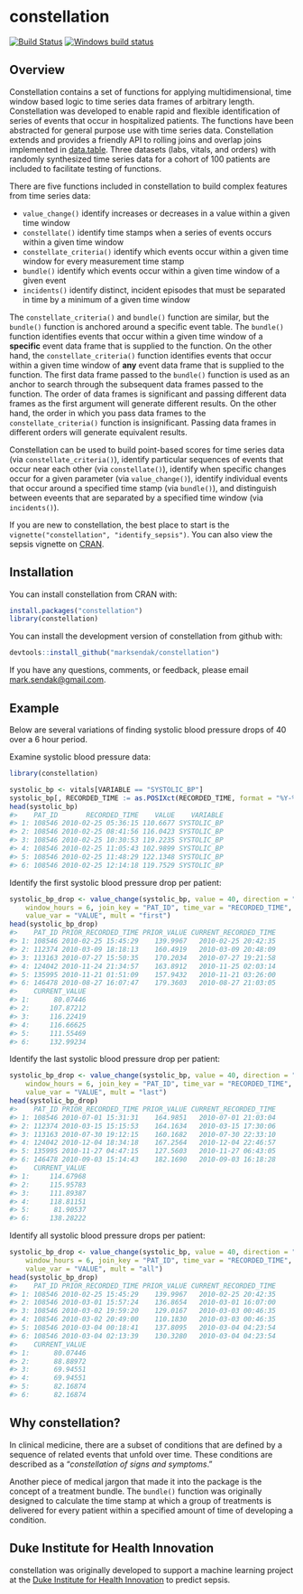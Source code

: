 
<!-- README.md is generated from README.Rmd. Please edit that file -->

# constellation

[![Build
Status](https://travis-ci.org/marksendak/constellation.svg?branch=master)](https://travis-ci.org/marksendak/constellation)
[![Windows build
status](https://ci.appveyor.com/api/projects/status/github/marksendak/constellation?branch=master&svg=true)](https://ci.appveyor.com/project/marksendak/constellation)

## Overview

Constellation contains a set of functions for applying multidimensional,
time window based logic to time series data frames of arbitrary length.
Constellation was developed to enable rapid and flexible identification
of series of events that occur in hospitalized patients. The functions
have been abstracted for general purpose use with time series data.
Constellation extends and provides a friendly API to rolling joins and
overlap joins implemented in
[data.table](https://CRAN.R-project.org/package=data.table). Three
datasets (labs, vitals, and orders) with randomly synthesized time
series data for a cohort of 100 patients are included to facilitate
testing of functions.

There are five functions included in constellation to build complex
features from time series data:

  - `value_change()` identify increases or decreases in a value within a
    given time window
  - `constellate()` identify time stamps when a series of events occurs
    within a given time window
  - `constellate_criteria()` identify which events occur within a given
    time window for every measurement time stamp
  - `bundle()` identify which events occur within a given time window of
    a given event
  - `incidents()` identify distinct, incident episodes that must be
    separated in time by a minimum of a given time window

The `constellate_criteria()` and `bundle()` function are similar, but
the `bundle()` function is anchored around a specific event table. The
`bundle()` function identifies events that occur within a given time
window of a **specific** event data frame that is supplied to the
function. On the other hand, the `constellate_criteria()` function
identifies events that occur within a given time window of **any** event
data frame that is supplied to the function. The first data frame passed
to the `bundle()` function is used as an anchor to search through the
subsequent data frames passed to the function. The order of data frames
is significant and passing different data frames as the first argument
will generate different results. On the other hand, the order in which
you pass data frames to the `constellate_criteria()` function is
insignificant. Passing data frames in different orders will generate
equivalent results.

Constellation can be used to build point-based scores for time series
data (via `constellate_criteria()`), identify particular sequences of
events that occur near each other (via `constellate()`), identify when
specific changes occur for a given parameter (via `value_change()`),
identify individual events that occur around a specified time stamp (via
`bundle()`), and distinguish between eveents that are separated by a
specified time window (via `incidents()`).

If you are new to constellation, the best place to start is the
`vignette("constellation", "identify_sepsis")`. You can also view the
sepsis vignette on
[CRAN](https://cran.r-project.org/package=constellation/vignettes/identify_sepsis.html).

## Installation

You can install constellation from CRAN with:

``` r
install.packages("constellation")
library(constellation)
```

You can install the development version of constellation from github
with:

``` r
devtools::install_github("marksendak/constellation")
```

If you have any questions, comments, or feedback, please email
<mark.sendak@gmail.com>.

## Example

Below are several variations of finding systolic blood pressure drops of
40 over a 6 hour period.

Examine systolic blood pressure data:

``` r
library(constellation)

systolic_bp <- vitals[VARIABLE == "SYSTOLIC_BP"]
systolic_bp[, RECORDED_TIME := as.POSIXct(RECORDED_TIME, format = "%Y-%m-%dT%H:%M:%SZ", tz = "UTC")]
head(systolic_bp)
#>    PAT_ID       RECORDED_TIME    VALUE    VARIABLE
#> 1: 108546 2010-02-25 05:36:15 110.6677 SYSTOLIC_BP
#> 2: 108546 2010-02-25 08:41:56 116.0423 SYSTOLIC_BP
#> 3: 108546 2010-02-25 10:30:53 119.2235 SYSTOLIC_BP
#> 4: 108546 2010-02-25 11:05:43 102.9899 SYSTOLIC_BP
#> 5: 108546 2010-02-25 11:48:29 122.1348 SYSTOLIC_BP
#> 6: 108546 2010-02-25 12:14:18 119.7529 SYSTOLIC_BP
```

Identify the first systolic blood pressure drop per
patient:

``` r
systolic_bp_drop <- value_change(systolic_bp, value = 40, direction = "down",
    window_hours = 6, join_key = "PAT_ID", time_var = "RECORDED_TIME", 
    value_var = "VALUE", mult = "first")
head(systolic_bp_drop)
#>    PAT_ID PRIOR_RECORDED_TIME PRIOR_VALUE CURRENT_RECORDED_TIME
#> 1: 108546 2010-02-25 15:45:29    139.9967   2010-02-25 20:42:35
#> 2: 112374 2010-03-09 18:18:13    160.4919   2010-03-09 20:48:09
#> 3: 113163 2010-07-27 15:50:35    170.2034   2010-07-27 19:21:58
#> 4: 124042 2010-11-24 21:34:57    163.8912   2010-11-25 02:03:14
#> 5: 135995 2010-11-21 01:51:09    157.9432   2010-11-21 03:26:00
#> 6: 146478 2010-08-27 16:07:47    179.3603   2010-08-27 21:03:05
#>    CURRENT_VALUE
#> 1:      80.07446
#> 2:     107.87212
#> 3:     116.22419
#> 4:     116.66625
#> 5:     111.55469
#> 6:     132.99234
```

Identify the last systolic blood pressure drop per
patient:

``` r
systolic_bp_drop <- value_change(systolic_bp, value = 40, direction = "down",
    window_hours = 6, join_key = "PAT_ID", time_var = "RECORDED_TIME", 
    value_var = "VALUE", mult = "last")
head(systolic_bp_drop)
#>    PAT_ID PRIOR_RECORDED_TIME PRIOR_VALUE CURRENT_RECORDED_TIME
#> 1: 108546 2010-07-01 15:31:31    164.9851   2010-07-01 21:03:04
#> 2: 112374 2010-03-15 15:15:53    164.1634   2010-03-15 17:30:06
#> 3: 113163 2010-07-30 19:12:15    160.1682   2010-07-30 22:33:10
#> 4: 124042 2010-12-04 18:34:18    167.2564   2010-12-04 22:46:57
#> 5: 135995 2010-11-27 04:47:15    127.5603   2010-11-27 06:43:05
#> 6: 146478 2010-09-03 15:14:43    182.1690   2010-09-03 16:18:28
#>    CURRENT_VALUE
#> 1:     114.67968
#> 2:     115.95783
#> 3:     111.89387
#> 4:     118.81151
#> 5:      81.90537
#> 6:     138.28222
```

Identify all systolic blood pressure drops per
patient:

``` r
systolic_bp_drop <- value_change(systolic_bp, value = 40, direction = "down",
    window_hours = 6, join_key = "PAT_ID", time_var = "RECORDED_TIME", 
    value_var = "VALUE", mult = "all")
head(systolic_bp_drop)
#>    PAT_ID PRIOR_RECORDED_TIME PRIOR_VALUE CURRENT_RECORDED_TIME
#> 1: 108546 2010-02-25 15:45:29    139.9967   2010-02-25 20:42:35
#> 2: 108546 2010-03-01 15:57:24    136.8654   2010-03-01 16:07:00
#> 3: 108546 2010-03-02 19:59:20    129.0167   2010-03-03 00:46:35
#> 4: 108546 2010-03-02 20:49:00    110.1830   2010-03-03 00:46:35
#> 5: 108546 2010-03-04 00:18:41    137.8095   2010-03-04 04:23:54
#> 6: 108546 2010-03-04 02:13:39    130.3280   2010-03-04 04:23:54
#>    CURRENT_VALUE
#> 1:      80.07446
#> 2:      88.88972
#> 3:      69.94551
#> 4:      69.94551
#> 5:      82.16874
#> 6:      82.16874
```

## Why constellation?

In clinical medicine, there are a subset of conditions that are defined
by a sequence of related events that unfold over time. These conditions
are described as a “*constellation of signs and symptoms*.”

Another piece of medical jargon that made it into the package is the
concept of a treatment bundle. The `bundle()` function was originally
designed to calculate the time stamp at which a group of treatments is
delivered for every patient within a specified amount of time of
developing a condition.

## Duke Institute for Health Innovation

constellation was originally developed to support a machine learning
project at the [Duke Institute for Health
Innovation](http://www.dihi.org/) to predict sepsis.
